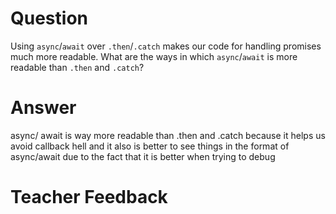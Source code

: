 # Question
Using `async`/`await` over `.then`/`.catch` makes our code for handling promises much more readable. What are the ways in which `async`/`await` is more readable than `.then` and `.catch`?

# Answer
async/ await is way more readable than .then and .catch because it helps us avoid callback hell and it also is better to see things in the format of async/await due to the fact that it is better when trying to debug 


# Teacher Feedback